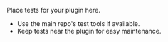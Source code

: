 Place tests for your plugin here.

- Use the main repo's test tools if available.
- Keep tests near the plugin for easy maintenance.

